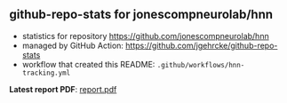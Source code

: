 ## github-repo-stats for jonescompneurolab/hnn

- statistics for repository https://github.com/jonescompneurolab/hnn
- managed by GitHub Action: https://github.com/jgehrcke/github-repo-stats
- workflow that created this README: `.github/workflows/hnn-tracking.yml`

**Latest report PDF**: [report.pdf](https://github.com/dylansdaniels/hnn_tracking_test/raw/main/jonescompneurolab/hnn/latest-report/report.pdf)


